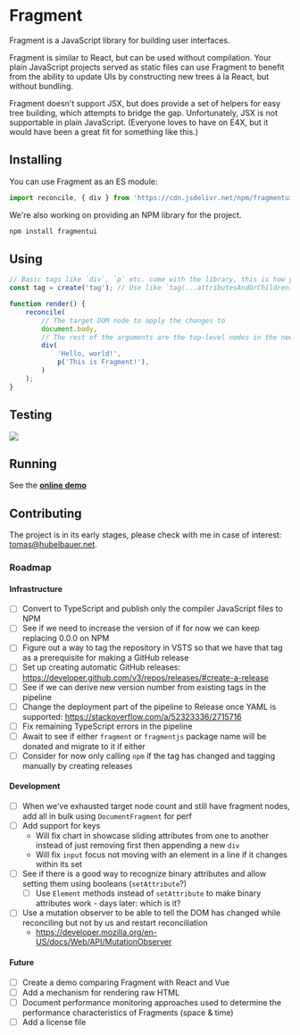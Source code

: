 # Fragment

Fragment is a JavaScript library for building user interfaces.

Fragment is similar to React, but can be used without compilation.
Your plain JavaScript projects served as static files can use Fragment to benefit from the
ability to update UIs by constructing new trees á la React, but without bundling.

Fragment doesn't support JSX, but does provide a set of helpers for easy tree building,
which attempts to bridge the gap. Unfortunately, JSX is not supportable in plain JavaScript.
(Everyone loves to have on E4X, but it would have been a great fit for something like this.)

## Installing

You can use Fragment as an ES module:

```js
import reconcile, { div } from 'https://cdn.jsdelivr.net/npm/fragmentui/lib.js';
```

We're also working on providing an NPM library for the project.

```sh
npm install fragmentui
```

## Using

```js
// Basic tags like `div`, `p` etc. come with the library, this is how you add support for any tag
const tag = create('tag'); // Use like `tag(...attributesAndOrChildren)`

function render() {
    reconcile(
        // The target DOM node to apply the changes to
        document.body,
        // The rest of the arguments are the top-level nodes in the new rootless tree
        div(
            'Hello, world!',
            p('This is Fragment!'),
        )
    );
}
```

## Testing

[
  ![](https://tomashubelbauer.visualstudio.com/fragment/_apis/build/status/fragment-CI?branchName=master)
](https://tomashubelbauer.visualstudio.com/fragment/_build/latest?definitionId=13?branchName=master)

## Running

See the [**online demo**](https://tomashubelbauer.github.io/fragment/)

## Contributing

The project is in its early stages, please check with me in case of interest: [tomas@hubelbauer.net](tomas@hubelbauer.net).

### Roadmap

#### Infrastructure

- [ ] Convert to TypeScript and publish only the compiler JavaScript files to NPM
- [ ] See if we need to increase the version of if for now we can keep replacing 0.0.0 on NPM
- [ ] Figure out a way to tag the repository in VSTS so that we have that tag as a prerequisite for making a GitHub release
- [ ] Set up creating automatic GitHub releases: https://developer.github.com/v3/repos/releases/#create-a-release
- [ ] See if we can derive new version number from existing tags in the pipeline
- [ ] Change the deployment part of the pipeline to Release once YAML is supported: https://stackoverflow.com/a/52323336/2715716
- [ ] Fix remaining TypeScript errors in the pipeline
- [ ] Await to see if either `fragment` or `fragmentjs` package name will be donated and migrate to it if either
- [ ] Consider for now only calling `npm` if the tag has changed and tagging manually by creating releases

#### Development

- [ ] When we've exhausted target node count and still have fragment nodes, add all in bulk using `DocumentFragment` for perf
- [ ] Add support for keys
  - Will fix chart in showcase sliding attributes from one to another instead of just removing first then appending a new `div`
  - Will fix `input` focus not moving with an element in a line if it changes within its set
- [ ] See if there is a good way to recognize binary attributes and allow setting them using booleans (`setAttribute`?)
  - [ ] Use `Element` methods instead of `setAttribute` to make binary attributes work - days later: which is it?
- [ ] Use a mutation observer to be able to tell the DOM has changed while reconciling but not by us and restart reconciliation
  - https://developer.mozilla.org/en-US/docs/Web/API/MutationObserver

#### Future

- [ ] Create a demo comparing Fragment with React and Vue
- [ ] Add a mechanism for rendering raw HTML
- [ ] Document performance monitoring approaches used to determine the performance characteristics of Fragments (space & time)
- [ ] Add a license file
